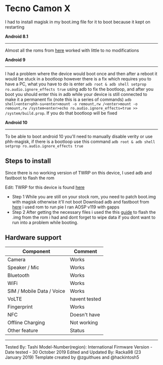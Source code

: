 # Tecno Camon X

I had to install magisk in my boot.img file for it to boot because it kept on restarting

**Android 8.1**
***

Almost all the roms from [here](https://github.com/phhusson/treble_experimentations/releases) worked with little to no modifications


**Android 9**
***

I had a problem where the device would boot once and then after a reboot it would be stuck in a bootloop however there is a fix which requires you to have a PC, what you have to do is enter `adb root & adb shell setprop ro.audio.ignore_effects true` using adb to fix the bootloop, and after you boot you should enter this in adb while your device is still connected to make it a permanent fix (note this is a series of commands)  `adb shell<enter>phh-su<enter>mount -o remount,rw /<enter>mount -o remount,rw /system<enter>echo ro.audio.ignore_effects=true >> /system/build.prop`. If you do that bootloop will be fixed

**Android 10**
***
To be able to boot android 10 you'll need to manually disable verity or use phh-magisk,
if there is a bootloop use this command `adb root & adb shell setprop ro.audio.ignore_effects true`

## Steps to install
Since there is no working version of TWRP on this device, I used adb and fastboot to flash the rom

Edit: TWRP for this device is found [here](http://www.mediafire.com/file/5lqwu35xlrnf9wo/TWRP_for_Tenco_Camon_X_%2528CA7%2529.zip/file)

* Step 1
While you are still on your stock rom, you need to patch boot.img with magisk otherwise it'll not boot
Download adb and fastboot from [here](https://androidmtk.com/download-minimal-adb-and-fastboot-tool)
i used  rom to run pie
I ran AOSP v119 with gapps
* Step 2
After getting the necessary files i used the this [guide](https://www.xda-developers.com/flash-generic-system-image-project-treble-device/) to flash the .img from the rom i had and dont forget to wipe data if you dont want to run into a problem while booting.

## Hardware support

| Component                 |      Comment                                                       |
|---------------------------|--------------------------------------------------------------------|
| Camera                    | Works                                                              |
| Speaker / Mic             | Works                                                              |
| Bluetooth                 | Works                                                              |
| WiFi                      | Works                                                              |
| SIM / Mobile Data / Voice | Works                                                              |
| VoLTE                     | havent tested                                                      |
| Fingerprint               | Works                                                              |
| NFC                       | Doesn't have                                                       |
| Offline Charging          | Not working                                                        |
| Other feature             | Status                                                             |
---

Tested By: Tashi 
Model-Number(region): International
Firmware Version - 
Date tested - 30 October 2019
Edited and Updated By: Racka98 (23 January 2019)
Template created by @zguithues and @hackintosh5
